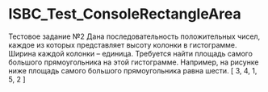 # ISBC_Test_ConsoleRectangleArea
Тестовое задание №2
Дана последовательность положительных чисел, каждое из которых представляет высоту колонки в гистограмме. Ширина каждой колонки – единица. Требуется найти площадь самого большого прямоугольника на этой гистограмме. Например, на рисунке ниже площадь самого большого прямоугольника равна шести. [ 3, 4, 1, 5, 2 ]
 


